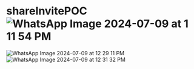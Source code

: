 # shareInvitePOC![WhatsApp Image 2024-07-09 at 1 11 54 PM](https://github.com/Priyanka00/shareInvitePOC/assets/15936476/880a0ae4-8f3b-43dc-8b76-aff614f073c9)
![WhatsApp Image 2024-07-09 at 12 29 11 PM](https://github.com/Priyanka00/shareInvitePOC/assets/15936476/f1751f54-358c-4a79-9a80-fa147aa7469c)
![WhatsApp Image 2024-07-09 at 12 31 32 PM](https://github.com/Priyanka00/shareInvitePOC/assets/15936476/767311ba-944a-4dca-849c-7bc0b94cd6a0)
